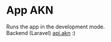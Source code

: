 # App AKN



Runs the app in the development mode.\
Backend (Laravel) [api.akn](https://github.com/aminjon1065/api.akn) :)
